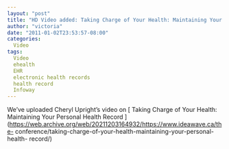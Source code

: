 ```yaml
---
layout: "post"
title: "HD Video added: Taking Charge of Your Health: Maintaining Your Personal Health Record"
author: "victoria"
date: "2011-01-02T23:53:57-08:00"
categories:
  Video
tags: 
  Video
  ehealth
  EHR
  electronic health records
  health record
  Infoway
---
```


We’ve uploaded Cheryl Upright’s video on [ Taking Charge of Your Health:
Maintaining Your Personal Health Record
](https://web.archive.org/web/20211203164932/https://www.ideawave.ca/the-
conference/taking-charge-of-your-health-maintaining-your-personal-health-
record/)


[//]: # (Retrieved from https://web.archive.org/web/20211025235530/https://www.ideawave.ca/hd-video-added-taking-charge-of-your-health-maintaining-your-personal-health-record/)